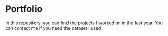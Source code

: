# Portfolio

In this repository, you can find the projects I worked on in the last year.
You can contact me if you need the dataset I used.
